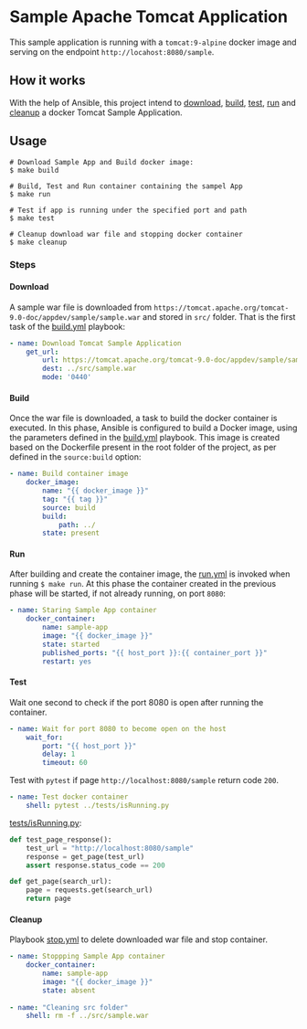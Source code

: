 # Sample Apache Tomcat Application 

This sample application is running with a `tomcat:9-alpine` docker image and serving on the endpoint `http://locahost:8080/sample`.

## How it works

With the help of Ansible, this project intend to [download](#download), [build](#build), [test](#test), 
[run](#run) and [cleanup](#cleanup) a docker Tomcat Sample Application.

## Usage
```
# Download Sample App and Build docker image:
$ make build

# Build, Test and Run container containing the sampel App 
$ make run

# Test if app is running under the specified port and path
$ make test

# Cleanup download war file and stopping docker container
$ make cleanup
```
### Steps

#### Download

A sample war file is downloaded from `https://tomcat.apache.org/tomcat-9.0-doc/appdev/sample/sample.war` and stored in `src/` folder. That is the first task of the [build.yml](playbooks/build.yml) playbook:

```yaml
- name: Download Tomcat Sample Application
    get_url:
        url: https://tomcat.apache.org/tomcat-9.0-doc/appdev/sample/sample.war
        dest: ../src/sample.war
        mode: '0440'
```

#### Build

Once the war file  is downloaded, a task to build the docker container is executed. In this phase, Ansible is configured to build a Docker image, using the parameters defined in the [build.yml](playbooks/build.yml) playbook. This image is created based on the Dockerfile present in the root folder of the project, as per defined in the `source:build` option:

```yaml
- name: Build container image
    docker_image:
        name: "{{ docker_image }}"
        tag: "{{ tag }}"
        source: build
        build:
            path: ../
        state: present
```

#### Run

After building and create the container image, the [run.yml](playbooks/run.yml) is invoked when running `$ make run`. At this phase the container created in the previous phase will be started, if not already running, on port `8080`:

```yaml
- name: Staring Sample App container 
    docker_container:
        name: sample-app
        image: "{{ docker_image }}"
        state: started
        published_ports: "{{ host_port }}:{{ container_port }}"
        restart: yes
```

#### Test

Wait one second to check if the port 8080 is open after running the container.

```yaml
- name: Wait for port 8080 to become open on the host
    wait_for:
        port: "{{ host_port }}"
        delay: 1
        timeout: 60
```

Test with `pytest` if page `http://localhost:8080/sample` return code `200`.

```yaml
- name: Test docker container
    shell: pytest ../tests/isRunning.py
```

[tests/isRunning.py](tests/isRunning.py):
```python
def test_page_response():
    test_url = "http://localhost:8080/sample"
    response = get_page(test_url)
    assert response.status_code == 200

def get_page(search_url):
    page = requests.get(search_url)
    return page

```

#### Cleanup

Playbook [stop.yml](#playbooks/stop.yml) to delete downloaded war file and stop container.

```yaml
- name: Stoppping Sample App container 
    docker_container:
        name: sample-app
        image: "{{ docker_image }}"
        state: absent
    
- name: "Cleaning src folder"
    shell: rm -f ../src/sample.war
```
